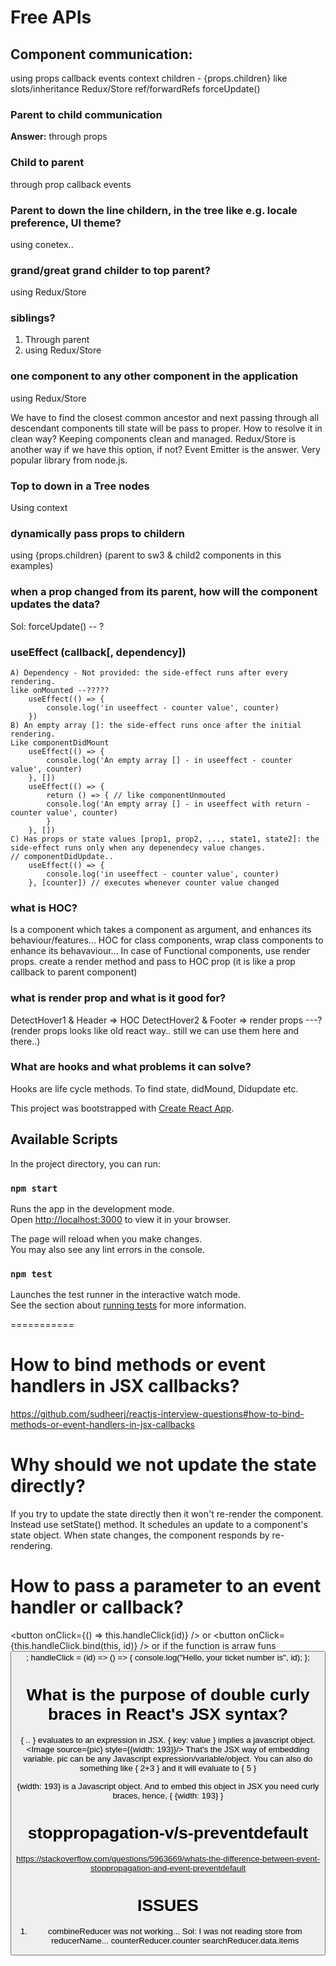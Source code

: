 # Free APIs

<!-- https://api.chucknorris.io/jokes/random
https://jsonplaceholder.typicode.com/
// USERS
https://jsonplaceholder.typicode.com/users
// TODOs
https://jsonplaceholder.typicode.com/todos
https://dog.ceo/api/breeds/image/random

// articles
https://newsapi.org/v1/articles?source=cnn&apiKey=c39a26d9c12f48dba2a5c00e35684ecc
Exchange Rates
https://api.coingecko.com/api/v3/exchange_rates
USERS API
https://reqres.in/api/users

// Cloths
https://fakestoreapi.com/products

// Cats
https://api.thecatapi.com/v1/breeds

-->
<!--
React is view framework
Redux is state management
Api access library - REdux-SAGA/RTK-Query


STREAM DATA
1. Firebase - RealTime Database
    // this updates realtime data from firebase db
    // real time db
    // https://console.firebase.google.com/u/0/project/stream-1a578/database/stream-1a578-default-rtdb/data

2. socket.io =>
 a. Establish connection from server to Client.

 b. emit events from server
 c. at client, listen on specific events from server
 d. udate state & render
    * subscribe to events and update the state
    * render the line chart using the state
     // Charts
     https://recharts.org/en-US



React testing lib
https://react-testing-library-examples.netlify.app/

React Design Patterns
1. Layout Pattern
2. Controlled & Uncontrolled Pattern
Controlled: which has its own state
Uncontrolled: does not have state, depends on props & refs.

3. HOC
4. Custom Hooks
5. Context api
6.

-->

## Component communication:

using props
callback events
context
children - {props.children} like slots/inheritance
Redux/Store
ref/forwardRefs
forceUpdate()

### Parent to child communication

**Answer:**
through props

### Child to parent

through prop callback events

### Parent to down the line childern, in the tree like e.g. locale preference, UI theme?

using conetex..

### grand/great grand childer to top parent?

using Redux/Store

### siblings?

1. Through parent
2. using Redux/Store

### one component to any other component in the application

using Redux/Store

We have to find the closest common ancestor and next passing through all descendant components till state will be pass to proper.
How to resolve it in clean way? Keeping components clean and managed.
Redux/Store is another way if we have this option, if not?
Event Emitter is the answer. Very popular library from node.js.

### Top to down in a Tree nodes

Using context

### dynamically pass props to childern

using {props.children} (parent to sw3 & child2 components in this examples)

### when a prop changed from its parent, how will the component updates the data?

Sol: forceUpdate() -- ?

### useEffect (callback[, dependency])

```
A) Dependency - Not provided: the side-effect runs after every rendering.
like onMounted --?????
    useEffect(() => {
        console.log('in useeffect - counter value', counter)
    })
B) An empty array []: the side-effect runs once after the initial rendering.
Like componentDidMount
    useEffect(() => {
        console.log('An empty array [] - in useeffect - counter value', counter)
    }, [])
    useEffect(() => {
        return () => { // like componentUnmouted
        console.log('An empty array [] - in useeffect with return - counter value', counter)
        }
    }, [])
C) Has props or state values [prop1, prop2, ..., state1, state2]: the side-effect runs only when any depenendecy value changes.
// componentDidUpdate..
    useEffect(() => {
        console.log('in useeffect - counter value', counter)
    }, [counter]) // executes whenever counter value changed
```

### what is HOC?

Is a component which takes a component as argument, and enhances
its behaviour/features...
HOC for class components, wrap class components to enhance its behavaviour...
In case of Functional components, use render props.
create a render method and pass to HOC prop (it is like a prop callback to parent component)

### what is render prop and what is it good for?

DetectHover1 & Header => HOC
DetectHover2 & Footer => render props ---?
(render props looks like old react way.. still we can use them here and there..)

### What are hooks and what problems it can solve?

Hooks are life cycle methods. To find state, didMound, Didupdate etc.

<!-- ================================================================================================ -->

This project was bootstrapped with [Create React App](https://github.com/facebook/create-react-app).

## Available Scripts

In the project directory, you can run:

### `npm start`

Runs the app in the development mode.\
Open [http://localhost:3000](http://localhost:3000) to view it in your browser.

The page will reload when you make changes.\
You may also see any lint errors in the console.

### `npm test`

Launches the test runner in the interactive watch mode.\
See the section about [running tests](https://facebook.github.io/create-react-app/docs/running-tests) for more information.

===========

# How to bind methods or event handlers in JSX callbacks?

https://github.com/sudheerj/reactjs-interview-questions#how-to-bind-methods-or-event-handlers-in-jsx-callbacks

# Why should we not update the state directly?

If you try to update the state directly then it won't re-render the component.
Instead use setState() method. It schedules an update to a component's state object. When state changes, the component responds by re-rendering.

# How to pass a parameter to an event handler or callback?

<button onClick={() => this.handleClick(id)} />
or
<button onClick={this.handleClick.bind(this, id)} />
or if the function is arraw funs
<button onClick={this.handleClick(id)} />;
handleClick = (id) => () => {
console.log("Hello, your ticket number is", id);
};

# What is the purpose of double curly braces in React's JSX syntax?

{ .. } evaluates to an expression in JSX.
{ key: value } implies a javascript object.
<Image source={pic} style={{width: 193}}/>
That's the JSX way of embedding variable.
pic can be any Javascript expression/variable/object.
You can also do something like { 2+3 } and it will evaluate to { 5 }

{width: 193} is a Javascript object. And to embed this object in JSX you
need curly braces, hence, { {width: 193} }

# stoppropagation-v/s-preventdefault

https://stackoverflow.com/questions/5963669/whats-the-difference-between-event-stoppropagation-and-event-preventdefault

# ISSUES

1. combineReducer was not working...
   Sol: I was not reading store from reducerName...
   counterReducer.counter
   searchReducer.data.items
